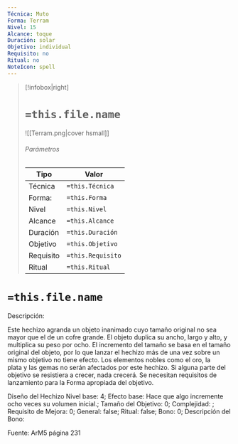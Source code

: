 ```yaml
---
Técnica: Muto
Forma: Terram
Nivel: 15
Alcance: toque 
Duración: solar  
Objetivo: individual
Requisito: no
Ritual: no
NoteIcon: spell
---
```


> [!infobox|right]
> # `=this.file.name`
> ![[Terram.png|cover hsmall]]
> ###### Parámetros
> Tipo |  Valor |
> ---|---|
> Técnica  | `=this.Técnica`  |
> Forma: | `=this.Forma`  |
> Nivel | `=this.Nivel`  |
> Alcance | `=this.Alcance` |
> Duración | `=this.Duración` |
> Objetivo | `=this.Objetivo` |
> Requisito | `=this.Requisito` |
> Ritual | `=this.Ritual` |

# `=this.file.name`
Descripción: <p>Este hechizo agranda un objeto inanimado cuyo tamaño original no sea mayor que el de un cofre grande. El objeto duplica su ancho, largo y alto, y multiplica su peso por ocho. El incremento del tamaño se basa en el tamaño original del objeto, por lo que lanzar el hechizo más de una vez sobre un mismo objetivo no tiene efecto. Los elementos nobles como el oro, la plata y las gemas no serán afectados por este hechizo. Si alguna parte del objetivo se resistiera a crecer, nada crecerá. Se necesitan requisitos de lanzamiento para la Forma apropiada del objetivo.</p>

Diseño del Hechizo
Nivel base: 4; Efecto base: Hace que algo incremente ocho veces su volumen inicial.;  Tamaño del Objetivo: 0; Complejidad: ; Requisito de Mejora: 0; General: false; Ritual: false; Bono: 0; Descripción del Bono: 

Fuente: ArM5 página 231